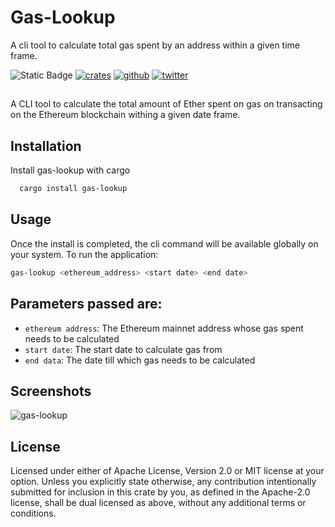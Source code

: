 # Gas-Lookup

A cli tool to calculate total gas spent by an address within a given time frame.

![Static Badge](https://img.shields.io/badge/v-0.1.2-blue)
[![crates](https://img.shields.io/badge/crates.io-000000?style=for-the-badge&logo=rust&logoColor=white)](https://crates.io/crates/gas-lookup)
[![github](https://img.shields.io/badge/github-181717?style=for-the-badge&logo=github&logoColor=white)](https://github.com/varun-doshi/gas-lookup)
[![twitter](https://img.shields.io/badge/twitter-1DA1F2?style=for-the-badge&logo=twitter&logoColor=white)](https://twitter.com/Varunx10)

##

A CLI tool to calculate the total amount of Ether spent on gas on transacting on the Ethereum blockchain withing a given date frame.

## Installation

Install gas-lookup with cargo

```bash
  cargo install gas-lookup
```

## Usage

Once the install is completed, the cli command will be available globally on your system.
To run the application:

```bash
gas-lookup <ethereum_address> <start date> <end date>
```

## Parameters passed are:

- `ethereum address`: The Ethereum mainnet address whose gas spent needs to be calculated
- `start date`: The start date to calculate gas from
- `end data`: The date till which gas needs to be calculated

## Screenshots

![gas-lookup](https://drive.google.com/file/d/1abyH5An9JGMwjoztgj5g-k-VA6jD_vvl/view?usp=drive_link)

## License

Licensed under either of Apache License, Version 2.0 or MIT license at your option.
Unless you explicitly state otherwise, any contribution intentionally submitted for inclusion in this crate by you, as defined in the Apache-2.0 license, shall be dual licensed as above, without any additional terms or conditions.
